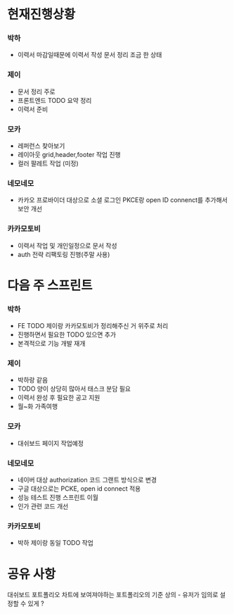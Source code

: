 
# 현재진행상황

### 박하

- 이력서 마감일때문에 이력서 작성 문서 정리 조금 한 상태
### 제이

- 문서 정리 주로
- 프론트엔드 TODO 요약 정리
- 이력서 준비
### 모카

- 레퍼런스 찾아보기
- 레이아웃 grid,header,footer 작업 진행
- 컬러 팔레트 작업 (미정)

### 네모네모

- 카카오 프로바이더 대상으로 소셜 로그인 PKCE랑 open ID connenct를 추가해서 보안 개선
### 카카모토비

- 이력서 작업 및 개인일정으로 문서 작성
- auth 전략 리팩토링 진행(주말 사용)
# 다음 주 스프린트

### 박하

- FE TODO 제이랑 카카모토비가 정리해주신 거 위주로 처리
- 진행하면서 필요한 TODO 있으면 추가
- 본격적으로 기능 개발 재개

### 제이

- 박하랑 같음
- TODO 양이 상당히 많아서 태스크 분담 필요
- 이력서 완성 후 필요한 공고 지원
- 월~화 가족여행

### 모카

- 대쉬보드 페이지 작업예정

### 네모네모

- 네이버 대상 authorization 코드 그랜트 방식으로 변경
- 구글 대상으로는 PCKE, open id connect 적용
- 성능 테스트 진행 스프린트 이월
- 인가 관련 코드 개선
### 카카모토비

- 박하 제이랑 동일 TODO 작업


# 공유 사항

대쉬보드 포트폴리오 차트에 보여져야하는 포트폴리오의 기준 상의
	- 유저가 임의로 설정할 수 있게 ?